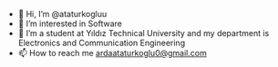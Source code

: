 - 👋 Hi, I’m @ataturkogluu
- 👀 I’m interested in Software
- 🌱 I’m a student at Yıldız Technical University and my department is Electronics and Communication Engineering
- 📫 How to reach me ardaataturkoglu0@gmail.com

<!---
ataturkogluu/ataturkogluu is a ✨ special ✨ repository because its `README.md` (this file) appears on your GitHub profile.
You can click the Preview link to take a look at your changes.
--->
